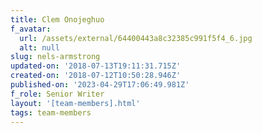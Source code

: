 ```yaml
---
title: Clem Onojeghuo
f_avatar:
  url: /assets/external/64400443a8c32385c991f5f4_6.jpg
  alt: null
slug: nels-armstrong
updated-on: '2018-07-13T19:11:31.715Z'
created-on: '2018-07-12T10:50:28.946Z'
published-on: '2023-04-29T17:06:49.981Z'
f_role: Senior Writer
layout: '[team-members].html'
tags: team-members
---
```



